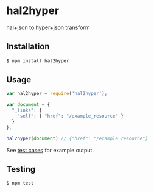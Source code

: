 hal2hyper
=========

hal+json to hyper+json transform

Installation
------------

```sh
$ npm install hal2hyper
```

Usage
-----

```js
var hal2hyper = require('hal2hyper');

var document = {
  "_links": {
    "self": { "href": "/example_resource" }
  }
};

hal2hyper(document) // {"href": "/example_resource"}
```

See [test cases](https://github.com/hypergroup/hal2hyper/tree/master/test/cases) for example output.

Testing
-------

```sh
$ npm test
```
